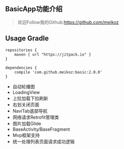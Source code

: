 ## BasicApp功能介绍
>   欢迎Follow我的Github:https://github.com/meikoz

## Usage Gradle
```
repositories {
    maven { url "https://jitpack.io" }
}
```

```
dependencies {
    compile 'com.github.meikoz:basic:2.0.0'
}
```

- 自动轮播图
- LoadingView
- 上拉加载下拉刷新
- 右划关闭页面
- NaviTab底部导航
- 网络请求Retrofit管理类
- 图片加载Glide
- BaseActivity/BaseFragment
- Mvp框架支持
- 统一处理列表页面请求成功逻辑



